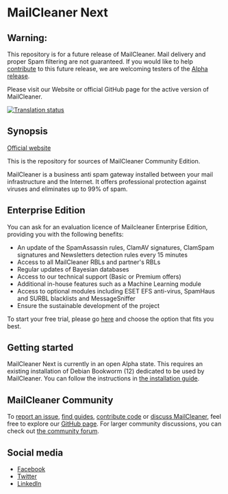 # MailCleaner Next

## Warning:

This repository is for a future release of MailCleaner. Mail delivery and proper Spam filtering are not guaranteed. If you would like to help [contribute](https://github.com/MailCleaner/MailCleaner-Next/wiki/Contributing-Guide) to this future release, we are welcoming testers of the [Alpha release](https://github.com/MailCleaner/MailCleaner-Next/wiki/Alpha-Testing).

Please visit our Website or official GitHub page for the active version of MailCleaner.

<a href="https://hosted.weblate.org/engage/mailcleaner/?utm_source=widget">
<img src="https://hosted.weblate.org/widgets/mailcleaner/-/svg-badge.svg" alt="Translation status" />
</a>

## Synopsis

[Official website](https://www.mailcleaner.org)

This is the repository for sources of MailCleaner Community Edition.

MailCleaner is a business anti spam gateway installed between your mail 
infrastructure and the Internet. It offers professional protection against 
viruses and eliminates up to 99% of spam.

## Enterprise Edition

You can ask for an evaluation licence of Mailcleaner Enterprise Edition,
providing you with the following benefits: 

- An update of the SpamAssassin rules, ClamAV signatures, ClamSpam signatures and Newsletters detection rules every 15 minutes
- Access to all MailCleaner RBLs and partner's RBLs 
- Regular updates of Bayesian databases
- Access to our technical support (Basic or Premium offers)
- Additional in-house features such as a Machine Learning module 
- Access to optional modules including ESET EFS anti-virus, SpamHaus and SURBL blacklists and MessageSniffer
- Ensure the sustainable development of the project

To start your free trial, please go [here](https://www.mailcleaner.net/antispam/test.html) and choose the option that fits you best.

## Getting started

MailCleaner Next is currently in an open Alpha state. This requires an existing installation of Debian Bookworm (12) dedicated to be used by MailCleaner. You can follow the instructions in [the installation guide](https://github.com/MailCleaner/MailCleaner-Next/wiki/Installation-Guide).

## MailCleaner Community

To [report an issue](https://github.com/MailCleaner/MailCleaner-Next/issues), [find guides](https://github.com/MailCleaner/MailCleaner-Next/wiki), [contribute code](https://github.com/MailCleaner/MailCleaner-Next/pulls) or [discuss MailCleaner](https://github.com/MailCleaner/MailCleaner-Next/discussion), feel free to explore our [GitHub page](https://github.com/MailCleaner/MailCleaner-Next). For larger community discussions, you can check out [the community forum](http://forum.mailcleaner.org/).

## Social media 

- [Facebook](https://www.facebook.com/mailcleaner)
- [Twitter](https://twitter.com/mailcleaner)
- [LinkedIn](https://www.linkedin.com/company/mailcleaner/)
